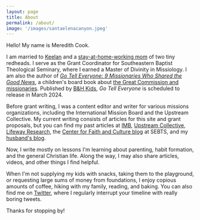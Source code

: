 ```yaml
---
layout: page
title: About
permalink: /about/
image: '/images/santaelenacanyon.jpeg'
---
```


Hello! My name is Meredith Cook.

I am married to <a href="https://keelancook.com" target="_blank">Keelan</a> and a [stay-at-home-working mom](https://meredithcook.net/2022/05/30/the-stay-at-home-full-time-working-mom/) of two tiny redheads. I serve as the Grant Coordinator for Southeastern Baptist Theological Seminary, where I earned a Master of Divinity in Missiology. I am also the author of <a href="https://amzn.to/45wlDh1" target="_blank">*Go Tell Everyone: 9 Missionaries Who Shared the Good News*</a>, a children's board book about [the Great Commission and missionaries](https://meredithcook.net/2022/10/18/writing-a-children-book/). Published by <a href="https://www.bhpublishinggroup.com/product/go-tell-everyone/" target="_blank">B&H Kids</a>, *Go Tell Everyone* is scheduled to release in March 2024. 

Before grant writing, I was a content editor and writer for various missions organizations, including the International Mission Board and the Upstream Collective. My current writing consists of articles for this site and grant proposals, but you can find my past articles at <a href="https://www.imb.org/search/meredith+cook/?s=meredith%20cook&sort=relevant" target="_blank">IMB</a>, <a href="https://www.theupstreamcollective.org/post/use-the-holidays-to-your-evangelistic-advantage" target="_blank">Upstream Collective</a>, <a href="https://research.lifeway.com/2020/03/31/why-our-worship-and-spiritual-walk-needs-repetition/" target="_blank">Lifeway Research</a>, the <a href="https://cfc.sebts.edu/faith-and-work/women-seminary-professors/" target="_blank">Center for Faith and Culture blog</a> at SEBTS, and my <a href="https://keelancook.com/2016/04/29/your-churchs-continued-responsibility-for-its-sent-ones/" target="_blank">husband's blog</a>. 

Now, I write mostly on lessons I'm learning about parenting, habit formation, and the general Christian life. Along the way, I may also share articles, videos, and other things I find helpful. 

When I'm not supplying my kids with snacks, taking them to the playground, or requesting large sums of money from foundations, I enjoy copious amounts of coffee, hiking with my family, reading, and baking. You can also find me on <a href="https://twitter.com/meredithcook716" target="_blank">Twitter</a>, where I regularly interrupt your timeline with really boring tweets. 

Thanks for stopping by!